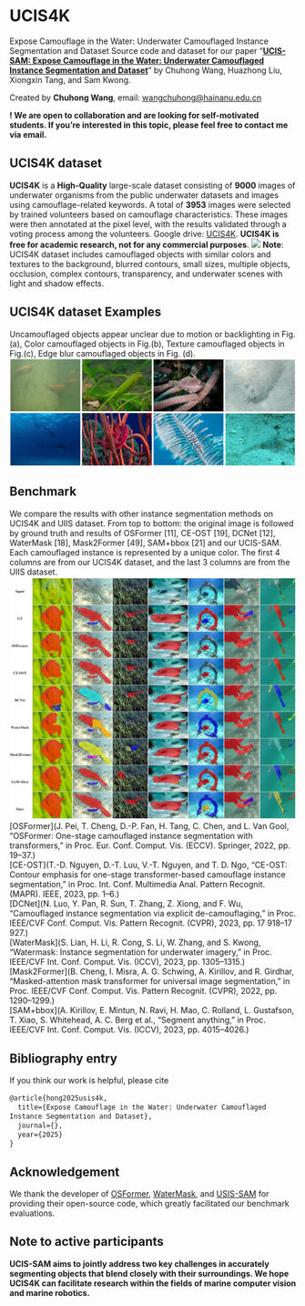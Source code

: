 # UCIS4K
Expose Camouflage in the Water: Underwater Camouflaged Instance Segmentation and Dataset
Source code and dataset for our paper “**[UCIS-SAM: Expose Camouflage in the Water: Underwater Camouflaged Instance Segmentation and Dataset]()**” by Chuhong Wang,  Huazhong Liu, Xiongxin Tang, and Sam Kwong. 

Created by **Chuhong Wang**, email: wangchuhong@hainanu.edu.cn

**! We are open to collaboration and are looking for self-motivated students. If you’re interested in this topic, please feel free to contact me via email.**

## UCIS4K dataset
**UCIS4K** is a **High-Quality** large-scale dataset consisting of **9000** images of underwater organisms from the public underwater datasets and images using camouflage-related keywords. A total of **3953** images were selected by trained volunteers based on camouflage
characteristics. These images were then annotated at the pixel level, with the results validated through a voting process among the volunteers. 
Google drive: [UCIS4K](). **UCIS4K is free for academic research, not for any commercial purposes**.
![](UCIS4K.png)
**Note**: UCIS4K dataset includes camouflaged objects with similar colors and textures to the background,
blurred contours, small sizes, multiple objects, occlusion, complex contours, transparency, and underwater scenes with light and shadow effects.
## UCIS4K dataset Examples
Uncamouflaged objects appear unclear due to motion or backlighting in Fig.(a), Color camouflaged objects in Fig.(b), Texture camouflaged objects in Fig.(c), Edge blur camouflaged objects in Fig. (d).
![](category.png)

## Benchmark
We compare the results with other instance segmentation methods on UCIS4K and UIIS dataset. From top to bottom: the original image is followed by ground truth and results of OSFormer [11], CE-OST [19], DCNet [12], WaterMask [18], Mask2Former [49], SAM+bbox [21] and our UCIS-SAM. Each camouflaged instance is represented by a unique color. The first 4 columns are from our UCIS4K dataset, and the last 3 columns are from the UIIS dataset.
![](Compare.png)
[OSFormer](J. Pei, T. Cheng, D.-P. Fan, H. Tang, C. Chen, and L. Van Gool,
“OSFormer: One-stage camouflaged instance segmentation with transformers,” in Proc. Eur. Conf. Comput. Vis. (ECCV). Springer, 2022,
pp. 19–37.)<br>
[CE-OST](T.-D. Nguyen, D.-T. Luu, V.-T. Nguyen, and T. D. Ngo, “CE-OST: Contour emphasis for one-stage transformer-based camouflage instance segmentation,” in Proc. Int. Conf. Multimedia Anal. Pattern Recognit. (MAPR). IEEE, 2023, pp. 1–6.)<br>
[DCNet](N. Luo, Y. Pan, R. Sun, T. Zhang, Z. Xiong, and F. Wu, “Camouflaged instance segmentation via explicit de-camouflaging,” in Proc. IEEE/CVF Conf. Comput. Vis. Pattern Recognit. (CVPR), 2023, pp. 17 918–17 927.)<br>
[WaterMask](S. Lian, H. Li, R. Cong, S. Li, W. Zhang, and S. Kwong, “Watermask:
Instance segmentation for underwater imagery,” in Proc. IEEE/CVF Int.
Conf. Comput. Vis. (ICCV), 2023, pp. 1305–1315.)<br>
[Mask2Former](B. Cheng, I. Misra, A. G. Schwing, A. Kirillov, and R. Girdhar,
“Masked-attention mask transformer for universal image segmentation,”
in Proc. IEEE/CVF Conf. Comput. Vis. Pattern Recognit. (CVPR), 2022,
pp. 1290–1299.)<br>
[SAM+bbox](A. Kirillov, E. Mintun, N. Ravi, H. Mao, C. Rolland, L. Gustafson, T. Xiao, S. Whitehead, A. C. Berg et al., “Segment anything,” in Proc. IEEE/CVF Int. Conf. Comput. Vis. (ICCV), 2023, pp. 4015–4026.)<br>


## Bibliography entry
If you think our work is helpful, please cite
```
@article{hong2025usis4k,
  title={Expose Camouflage in the Water: Underwater Camouflaged Instance Segmentation and Dataset},
  journal={},
  year={2025}
}
```

## Acknowledgement
We thank the developer of [OSFormer](https://github.com/PJLallen/OSFormer), [WaterMask](https://github.com/LiamLian0727/WaterMask), and [USIS-SAM](https://github.com/LiamLian0727/USIS10K) for providing their open-source code, which greatly facilitated our benchmark evaluations.

## Note to active participants

**UCIS-SAM aims to jointly address two key challenges in accurately segmenting objects that blend closely with their surroundings. We hope UCIS4K can facilitate research within the fields of marine computer vision and marine robotics.** 
